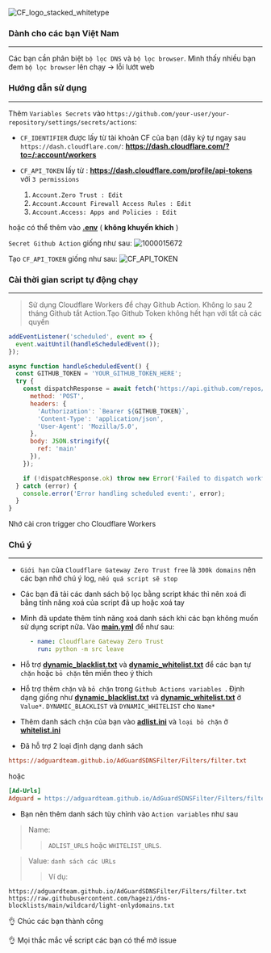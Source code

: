 ![CF_logo_stacked_whitetype](https://github.com/luxysiv/Cloudflare-Gateway-Pihole/assets/46205571/b8b7b12b-2fd8-4978-8e3c-2472a4167acb)

### Dành cho các bạn Việt Nam
---
Các bạn cần phân biệt `bộ lọc DNS` và `bộ lọc browser`. Mình thấy nhiều bạn đem `bộ lọc browser` lên chạy -> lỗi lướt web

### Hướng dẫn sử dụng
---
Thêm `Variables Secrets` vào 
`https://github.com/your-user/your-repository/settings/secrets/actions`:

* `CF_IDENTIFIER` được lấy từ tài khoản CF của bạn (dãy ký tự ngay sau `https://dash.cloudflare.com/`: **https://dash.cloudflare.com/?to=/:account/workers**

* `CF_API_TOKEN` lấy từ : **https://dash.cloudflare.com/profile/api-tokens** với `3 permissions`
   1. `Account.Zero Trust : Edit` 
   2. `Account.Account Firewall Access Rules : Edit`
   3. `Account.Access: Apps and Policies : Edit`

hoặc có thể thêm vào **[.env](../.env)** ( **không khuyến khích** )

`Secret Github Action` giống như sau:
![1000015672](https://github.com/luxysiv/Cloudflare-Gateway-Pihole/assets/46205571/6bd7f41d-0ca5-4944-95d3-d41dfd913c60)

Tạo `CF_API_TOKEN` giống như sau:
![CF_API_TOKEN](https://github.com/luxysiv/Cloudflare-Gateway-Pihole/assets/46205571/a5b90438-26cc-49ae-9a55-5409a90b683f)

### Cài thời gian script tự động chạy 
---
> Sử dụng Cloudflare Workers để chạy Github Action. Không lo sau 2 tháng Github tắt Action.Tạo Github Token không hết hạn với tất cả các quyền
```javascript
addEventListener('scheduled', event => {
  event.waitUntil(handleScheduledEvent());
});

async function handleScheduledEvent() {
  const GITHUB_TOKEN = 'YOUR_GITHUB_TOKEN_HERE';
  try {
    const dispatchResponse = await fetch('https://api.github.com/repos/YOUR_USER_NAME/YOUR_REPO_NAME/actions/workflows/main.yml/dispatches', {
      method: 'POST',
      headers: {
        'Authorization': `Bearer ${GITHUB_TOKEN}`,
        'Content-Type': 'application/json',
        'User-Agent': 'Mozilla/5.0',
      },
      body: JSON.stringify({
        ref: 'main'
      }),
    });

    if (!dispatchResponse.ok) throw new Error('Failed to dispatch workflow');
  } catch (error) {
    console.error('Error handling scheduled event:', error);
  }
}
```
Nhớ cài cron trigger cho Cloudflare Workers 

### Chú ý  
---
* `Giới hạn` của `Cloudflare Gateway Zero Trust free` là `300k domains` nên các bạn nhớ chú ý log, `nếu quá script sẽ stop`

* Các bạn đã tải các danh sách bộ lọc bằng script khác thì nên xoá đi bằng tính năng xoá của script đã up hoặc xoá tay

* Mình đã update thêm tính năng xoá danh sách khi các bạn không muốn sử dụng script nữa. Vào **[main.yml](.github/workflows/main.yml)** để như sau:

```yml
      - name: Cloudflare Gateway Zero Trust 
        run: python -m src leave
```

* Hỗ trợ **[dynamic_blacklist.txt](../lists/dynamic_blacklist.txt)** và **[dynamic_whitelist.txt](../lists/dynamic_whitelist.txt)** để các bạn tự `chặn` hoặc `bỏ chặn` tên miền theo ý thích

* Hỗ trợ thêm `chặn` và `bỏ chặn` trong `Github Actions variables `. Định dạng giống như **[dynamic_blacklist.txt](../lists/dynamic_blacklist.txt)** và **[dynamic_whitelist.txt](../lists/dynamic_whitelist.txt)** ở `Value*`. `DYNAMIC_BLACKLIST` và `DYNAMIC_WHITELIST` cho `Name*`

* Thêm danh sách `chặn` của bạn vào **[adlist.ini](../lists/adlist.ini)** và `loại bỏ chặn` ở **[whitelist.ini](../lists/whitelist.ini)**

* Đã hỗ trợ 2 loại định dạng danh sách 

```ini
https://adguardteam.github.io/AdGuardSDNSFilter/Filters/filter.txt
```
hoặc
```ini
[Ad-Urls]
Adguard = https://adguardteam.github.io/AdGuardSDNSFilter/Filters/filter.txt
```
* Bạn nên thêm danh sách tùy chỉnh vào `Action variables` như sau
> Name:
  >> `ADLIST_URLS` hoặc `WHITELIST_URLS`.

  > Value: `danh sách các URLs`
  >> Ví dụ:
  ```text
  https://adguardteam.github.io/AdGuardSDNSFilter/Filters/filter.txt
  https://raw.githubusercontent.com/hagezi/dns-blocklists/main/wildcard/light-onlydomains.txt
  ```

👌 Chúc các bạn thành công 

👌 Mọi thắc mắc về script các bạn có thể mở issue
